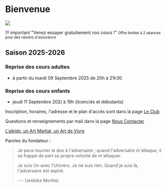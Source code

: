# Bienvenue



![](/images/LOGO.png)




!!! important "Venez essayer gratuitement nos cours !"
    <small>Offre limitée à 2 séances pour des raisons d'assurance</small>

## Saison 2025-2026

### Reprise des cours adultes

* <i class="fa fa-calendar"></i> à partir du mardi 09 Septembre 2025 de 20h à 21h30



### Reprise des cours enfants

* <i class="fa fa-calendar"></i> jeudi 11 Septembre 202( à 19h  (licenciés et débutants)

Inscription, horaires, l'adresse et le plan d'accès sont dans la page [Le Club](club.md)

Questions et renseignements par mail dans la page [Nous Contacter](contact.md)


[L'aikido, un Art Martial, un Art de Vivre](aikido/introduction.md)

Paroles du fondateur :

> Je peux tourner le dos à l'adversaire ; quand l'adversaire m'attaque, il se frappe de part sa propre volonté de m'attaquer.

> Je suis Un avec l'Univers. Je ne suis rien. Quand je suis là, l'adversaire est aspiré.

> --- Ueshiba Morihei


